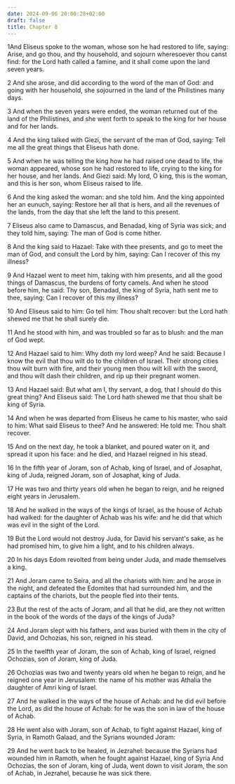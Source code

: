 ```yaml
---
date: 2024-09-06 20:00:28+02:00
draft: false
title: Chapter 8
---
```




1And Eliseus spoke to the woman, whose son he had restored to life, saying: Arise, and go thou, and thy household, and sojourn wheresoever thou canst find: for the Lord hath called a famine, and it shall come upon the land seven years.

2 And she arose, and did according to the word of the man of God: and going with her household, she sojourned in the land of the Philistines many days.

3 And when the seven years were ended, the woman returned out of the land of the Philistines, and she went forth to speak to the king for her house and for her lands.

4 And the king talked with Giezi, the servant of the man of God, saying: Tell me all the great things that Eliseus hath done.

5 And when he was telling the king how he had raised one dead to life, the woman appeared, whose son he had restored to life, crying to the king for her house, and her lands. And Giezi said: My lord, O king, this is the woman, and this is her son, whom Eliseus raised to life.

6 And the king asked the woman: and she told him. And the king appointed her an eunuch, saying: Restore her all that is hers, and all the revenues of the lands, from the day that she left the land to this present.

7 Eliseus also came to Damascus, and Benadad, king of Syria was sick; and they told him, saying: The man of God is come hither.

8 And the king said to Hazael: Take with thee presents, and go to meet the man of God, and consult the Lord by him, saying: Can I recover of this my illness?

9 And Hazael went to meet him, taking with him presents, and all the good things of Damascus, the burdens of forty camels. And when he stood before him, he said: Thy son, Benadad, the king of Syria, hath sent me to thee, saying: Can I recover of this my illness?

10 And Eliseus said to him: Go tell him: Thou shalt recover: but the Lord hath shewed me that he shall surely die.

11 And he stood with him, and was troubled so far as to blush: and the man of God wept.

12 And Hazael said to him: Why doth my lord weep? And he said: Because I know the evil that thou wilt do to the children of Israel. Their strong cities thou wilt burn with fire, and their young men thou wilt kill with the sword, and thou wilt dash their children, and rip up their pregnant women.

13 And Hazael said: But what am I, thy servant, a dog, that I should do this great thing? And Eliseus said: The Lord hath shewed me that thou shalt be king of Syria.

14 And when he was departed from Eliseus he came to his master, who said to him: What said Eliseus to thee? And he answered: He told me: Thou shalt recover.

15 And on the next day, he took a blanket, and poured water on it, and spread it upon his face: and he died, and Hazael reigned in his stead.

16 In the fifth year of Joram, son of Achab, king of Israel, and of Josaphat, king of Juda, reigned Joram, son of Josaphat, king of Juda.

17 He was two and thirty years old when he began to reign, and he reigned eight years in Jerusalem.

18 And he walked in the ways of the kings of Israel, as the house of Achab had walked: for the daughter of Achab was his wife: and he did that which was evil in the sight of the Lord.

19 But the Lord would not destroy Juda, for David his servant's sake, as he had promised him, to give him a light, and to his children always.

20 In his days Edom revolted from being under Juda, and made themselves a king.

21 And Joram came to Seira, and all the chariots with him: and he arose in the night, and defeated the Edomites that had surrounded him, and the captains of the chariots, but the people fled into their tents.

23 But the rest of the acts of Joram, and all that he did, are they not written in the book of the words of the days of the kings of Juda?

24 And Joram slept with his fathers, and was buried with them in the city of David, and Ochozias, his son, reigned in his stead.

25 In the twelfth year of Joram, the son of Achab, king of Israel, reigned Ochozias, son of Joram, king of Juda.

26 Ochozias was two and twenty years old when he began to reign, and he reigned one year in Jerusalem: the name of his mother was Athalia the daughter of Amri king of Israel.

27 And he walked in the ways of the house of Achab: and he did evil before the Lord, as did the house of Achab: for he was the son in law of the house of Achab.

28 He went also with Joram, son of Achab, to fight against Hazael, king of Syria, in Ramoth Galaad, and the Syrians wounded Joram:

29 And he went back to be healed, in Jezrahel: because the Syrians had wounded him in Ramoth, when he fought against Hazael, king of Syria And Ochozias, the son of Joram, king of Juda, went down to visit Joram, the son of Achab, in Jezrahel, because he was sick there.

